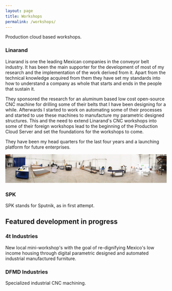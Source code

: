 ```yaml
---
layout: page
title: Workshops
permalink: /workshops/
---
```


Production cloud based workshops.


### Linarand
Linarand is one the leading Mexican companies in the conveyor belt industry. It has been the main supporter for the development of most of my research and the implementation of the work derived from it. Apart from the technical knowledge acquired from them they have set my standards into how to understand a company as whole that starts and ends in the people that sustain it.  

They sponsored the research for an aluminum based low cost open-source CNC machine for drilling some of their belts that I have been designing for a while. Afterwards I started to work on automating some of their processes and started to use these machines to manufacture my parametric designed structures. This and the need to extend Linarand's CNC workshops into some of their foreign workshops lead to the beginning of the Production Cloud Server and set the foundations for the workshops to come.

They have been my head quarters for the last four years and a launching platform for future enterprises.

![Image Workshop Linarand](https://raw.githubusercontent.com/dfmdmx/dfmdmx.github.io/master/assets/images/workshop_linarand.jpg)

### SPK
SPK stands for Sputnik, as in first attempt.

## Featured development in progress

### 4t Industries
New local mini-workshop's with the goal of re-dignifying Mexico's low income housing through digital parametric designed and automated industrial manufactured furniture.

### DFMD Industries
Specialized industrial CNC machining.

